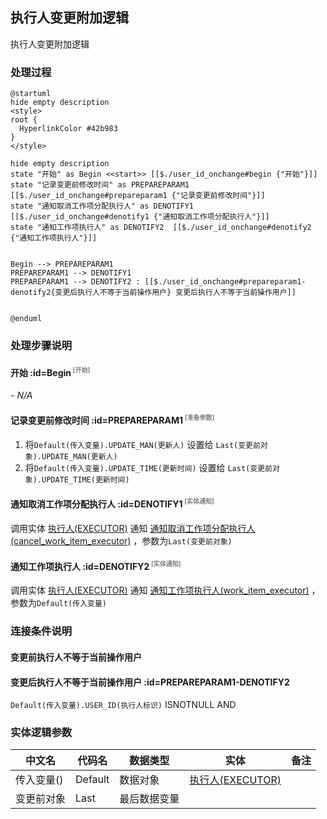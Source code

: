 ## 执行人变更附加逻辑 <!-- {docsify-ignore-all} -->

   执行人变更附加逻辑

### 处理过程

```plantuml
@startuml
hide empty description
<style>
root {
  HyperlinkColor #42b983
}
</style>

hide empty description
state "开始" as Begin <<start>> [[$./user_id_onchange#begin {"开始"}]]
state "记录变更前修改时间" as PREPAREPARAM1  [[$./user_id_onchange#prepareparam1 {"记录变更前修改时间"}]]
state "通知取消工作项分配执行人" as DENOTIFY1  [[$./user_id_onchange#denotify1 {"通知取消工作项分配执行人"}]]
state "通知工作项执行人" as DENOTIFY2  [[$./user_id_onchange#denotify2 {"通知工作项执行人"}]]


Begin --> PREPAREPARAM1
PREPAREPARAM1 --> DENOTIFY1
PREPAREPARAM1 --> DENOTIFY2 : [[$./user_id_onchange#prepareparam1-denotify2{变更后执行人不等于当前操作用户} 变更后执行人不等于当前操作用户]]


@enduml
```


### 处理步骤说明

#### 开始 :id=Begin<sup class="footnote-symbol"> <font color=gray size=1>[开始]</font></sup>



*- N/A*
#### 记录变更前修改时间 :id=PREPAREPARAM1<sup class="footnote-symbol"> <font color=gray size=1>[准备参数]</font></sup>



1. 将`Default(传入变量).UPDATE_MAN(更新人)` 设置给  `Last(变更前对象).UPDATE_MAN(更新人)`
2. 将`Default(传入变量).UPDATE_TIME(更新时间)` 设置给  `Last(变更前对象).UPDATE_TIME(更新时间)`

#### 通知取消工作项分配执行人 :id=DENOTIFY1<sup class="footnote-symbol"> <font color=gray size=1>[实体通知]</font></sup>



调用实体 [执行人(EXECUTOR)](module/Base/executor.md) 通知 [通知取消工作项分配执行人(cancel_work_item_executor)](module/Base/executor/notify/cancel_work_item_executor) ，参数为`Last(变更前对象)`
#### 通知工作项执行人 :id=DENOTIFY2<sup class="footnote-symbol"> <font color=gray size=1>[实体通知]</font></sup>



调用实体 [执行人(EXECUTOR)](module/Base/executor.md) 通知 [通知工作项执行人(work_item_executor)](module/Base/executor/notify/work_item_executor) ，参数为`Default(传入变量)`

### 连接条件说明
#### 变更前执行人不等于当前操作用户 


#### 变更后执行人不等于当前操作用户 :id=PREPAREPARAM1-DENOTIFY2

`Default(传入变量).USER_ID(执行人标识)` ISNOTNULL AND 


### 实体逻辑参数

|    中文名   |    代码名    |  数据类型    |  实体   |备注 |
| --------| --------| -------- | -------- | --------   |
|传入变量(<i class="fa fa-check"/></i>)|Default|数据对象|[执行人(EXECUTOR)](module/Base/executor.md)||
|变更前对象|Last|最后数据变量|||

